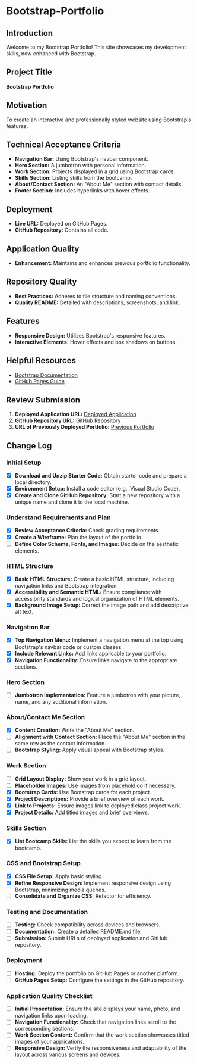# Bootstrap-Portfolio

## Introduction

Welcome to my Bootstrap Portfolio! This site showcases my development skills, now enhanced with Bootstrap.

## Project Title

**Bootstrap Portfolio**

## Motivation

To create an interactive and professionally styled website using Bootstrap's features.

## Technical Acceptance Criteria

- **Navigation Bar:** Using Bootstrap's navbar component.
- **Hero Section:** A jumbotron with personal information.
- **Work Section:** Projects displayed in a grid using Bootstrap cards.
- **Skills Section:** Listing skills from the bootcamp.
- **About/Contact Section:** An "About Me" section with contact details.
- **Footer Section:** Includes hyperlinks with hover effects.

## Deployment

- **Live URL:** Deployed on GitHub Pages.
- **GitHub Repository:** Contains all code.

## Application Quality

- **Enhancement:** Maintains and enhances previous portfolio functionality.

## Repository Quality

- **Best Practices:** Adheres to file structure and naming conventions.
- **Quality README:** Detailed with descriptions, screenshots, and link.

## Features

- **Responsive Design:** Utilizes Bootstrap's responsive features.
- **Interactive Elements:** Hover effects and box shadows on buttons.

## Helpful Resources

- [Bootstrap Documentation](https://getbootstrap.com/docs/)
- [GitHub Pages Guide](https://pages.github.com/)

## Review Submission

1. **Deployed Application URL:** [Deployed Application](https://6nhuseyin.github.io/Bootstrap-Portfolio/)
2. **GitHub Repository URL:** [GitHub Repository](https://github.com/6nhuseyin/Bootstrap-Portfolio)
3. **URL of Previously Deployed Portfolio:** [Previous Portfolio](https://6nhuseyin.github.io/portfolio-page/)

## Change Log

### Initial Setup

- [x] **Download and Unzip Starter Code:** Obtain starter code and prepare a local directory.
- [x] **Environment Setup:** Install a code editor (e.g., Visual Studio Code).
- [x] **Create and Clone GitHub Repository:** Start a new repository with a unique name and clone it to the local machine.

### Understand Requirements and Plan

- [x] **Review Acceptance Criteria:** Check grading requirements.
- [x] **Create a Wireframe:** Plan the layout of the portfolio.
- [ ] **Define Color Scheme, Fonts, and Images:** Decide on the aesthetic elements.

### HTML Structure

- [x] **Basic HTML Structure:** Create a basic HTML structure, including navigation links and Bootstrap integration.
- [x] **Accessibility and Semantic HTML:** Ensure compliance with accessibility standards and logical organization of HTML elements.
- [x] **Background Image Setup:** Correct the image path and add descriptive alt text.

### Navigation Bar

- [x] **Top Navigation Menu:** Implement a navigation menu at the top using Bootstrap's navbar code or custom classes.
- [x] **Include Relevant Links:** Add links applicable to your portfolio.
- [x] **Navigation Functionality:** Ensure links navigate to the appropriate sections.

### Hero Section

- [ ] **Jumbotron Implementation:** Feature a jumbotron with your picture, name, and any additional information.

### About/Contact Me Section

- [x] **Content Creation:** Write the "About Me" section.
- [ ] **Alignment with Contact Section:** Place the "About Me" section in the same row as the contact information.
- [ ] **Bootstrap Styling:** Apply visual appeal with Bootstrap styles.

### Work Section

- [ ] **Grid Layout Display:** Show your work in a grid layout.
- [ ] **Placeholder Images:** Use images from [placehold.co](https://placehold.co) if necessary.
- [x] **Bootstrap Cards:** Use Bootstrap cards for each project.
- [x] **Project Descriptions:** Provide a brief overview of each work.
- [x] **Link to Projects:** Ensure images link to deployed class project work.
- [x] **Project Details:** Add titled images and brief overviews.

### Skills Section
- [x] **List Bootcamp Skills:** List the skills you expect to learn from the bootcamp.

### CSS and Bootstrap Setup

- [x] **CSS File Setup:** Apply basic styling.
- [x] **Refine Responsive Design:** Implement responsive design using Bootstrap, minimizing media queries.
- [ ] **Consolidate and Organize CSS:** Refactor for efficiency.

### Testing and Documentation

- [ ] **Testing:** Check compatibility across devices and browsers.
- [ ] **Documentation:** Create a detailed README.md file.
- [ ] **Submission:** Submit URLs of deployed application and GitHub repository.

### Deployment

- [ ] **Hosting:** Deploy the portfolio on GitHub Pages or another platform.
- [ ] **GitHub Pages Setup:** Configure the settings in the GitHub repository.

### Application Quality Checklist

- [ ] **Initial Presentation:** Ensure the site displays your name, photo, and navigation links upon loading.
- [ ] **Navigation Functionality:** Check that navigation links scroll to the corresponding sections.
- [ ] **Work Section Content:** Confirm that the work section showcases titled images of your applications.
- [ ] **Responsive Design:** Verify the responsiveness and adaptability of the layout across various screens and devices.
